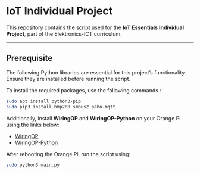 # IoT Individual Project

This repository contains the script used for the **IoT Essentials Individual Project**, part of the Elektronics-ICT curriculum.

---
## Prerequisite

The following Python libraries are essential for this project’s functionality. 
Ensure they are installed before running the script.

To install the required packages, use the following commands :

```bash
sudo apt install python3-pip
sudo pip3 install bmp280 smbus2 paho.mqtt
```

Additionally, install **WiringOP** and **WiringOP-Python** on your Orange Pi using the links below:

- [WiringOP](https://github.com/orangepi-xunlong/wiringOP)
- [WiringOP-Python](https://github.com/orangepi-xunlong/wiringOP-Python/blob/master/README.rst)

After rebooting the Orange Pi, run the script using:

```bash
sudo python3 main.py
```
